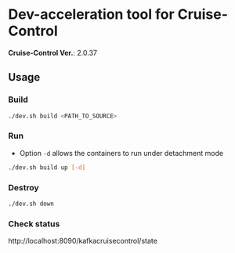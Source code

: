 # Dev-acceleration tool for Cruise-Control
**Cruise-Control Ver.**: 2.0.37

## Usage

### Build
```bash
./dev.sh build <PATH_TO_SOURCE>
```

### Run
- Option `-d` allows the containers to run under detachment mode
```bash
./dev.sh build up [-d]
```

### Destroy
```bash
./dev.sh down
```

### Check status
http://localhost:8090/kafkacruisecontrol/state
